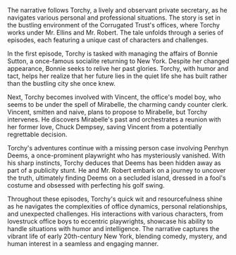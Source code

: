 The narrative follows Torchy, a lively and observant private secretary, as he navigates various personal and professional situations. The story is set in the bustling environment of the Corrugated Trust's offices, where Torchy works under Mr. Ellins and Mr. Robert. The tale unfolds through a series of episodes, each featuring a unique cast of characters and challenges.

In the first episode, Torchy is tasked with managing the affairs of Bonnie Sutton, a once-famous socialite returning to New York. Despite her changed appearance, Bonnie seeks to relive her past glories. Torchy, with humor and tact, helps her realize that her future lies in the quiet life she has built rather than the bustling city she once knew.

Next, Torchy becomes involved with Vincent, the office's model boy, who seems to be under the spell of Mirabelle, the charming candy counter clerk. Vincent, smitten and naive, plans to propose to Mirabelle, but Torchy intervenes. He discovers Mirabelle's past and orchestrates a reunion with her former love, Chuck Dempsey, saving Vincent from a potentially regrettable decision.

Torchy's adventures continue with a missing person case involving Penrhyn Deems, a once-prominent playwright who has mysteriously vanished. With his sharp instincts, Torchy deduces that Deems has been hidden away as part of a publicity stunt. He and Mr. Robert embark on a journey to uncover the truth, ultimately finding Deems on a secluded island, dressed in a fool's costume and obsessed with perfecting his golf swing.

Throughout these episodes, Torchy's quick wit and resourcefulness shine as he navigates the complexities of office dynamics, personal relationships, and unexpected challenges. His interactions with various characters, from lovestruck office boys to eccentric playwrights, showcase his ability to handle situations with humor and intelligence. The narrative captures the vibrant life of early 20th-century New York, blending comedy, mystery, and human interest in a seamless and engaging manner.